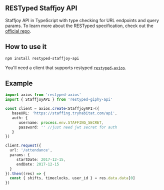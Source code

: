 ## RESTyped Staffjoy API

Staffjoy API in TypeScript with type checking for URL endpoints and query params. To learn more about the RESTyped specification, check out the <a href="https://github.com/rawrmaan/restyped">official repo</a>.

## How to use it

`npm install restyped-staffjoy-api`

You'll need a client that supports restyped <a href="https://github.com/rawrmaan/restyped-axios">`restyped-axios`</a>.

## Example

```typescript
import axios from 'restyped-axios'
import { StaffjoyAPI } from 'restyped-giphy-api'

const client = axios.create<StaffjoyAPI>({
   baseURL: 'https://staffing.tryhabitat.com/api',
   auth: {
      username: process.env.STAFFING_SECRET,
      password: '' //just need jwt secret for auth
   }
})

client.request({
  url: '/attendance',
  params: {
     startDate: 2017-12-15,
     endDate: 2017-12-15
  }
}).then((res) => {
  const { shifts, timeclocks, user_id } = res.data.data[0]
})
```
